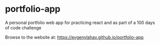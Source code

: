 # portfolio-app
A personal portfolio web app for practicing react and as part of a 100 days of code challenge

Browse to the website at:
https://evgenylahav.github.io/portfolio-app
